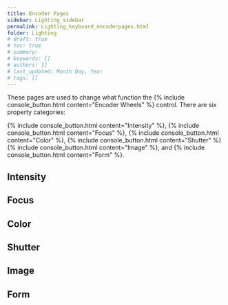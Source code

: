 ```yaml
---
title: Encoder Pages
sidebar: Lighting_sidebar
permalink: Lighting_keyboard_encoderpages.html
folder: Lighting
# draft: true
# toc: true
# summary: 
# keywords: []
# authors: []
# last_updated: Month Day, Year
# tags: []
---
```


These pages are used to change what function the {% include console_button.html content="Encoder Wheels" %} control. There are six property categories:

{% include console_button.html content="Intensity" %},
{% include console_button.html content="Focus" %},
{% include console_button.html content="Color" %},
{% include console_button.html content="Shutter" %}
{% include console_button.html content="Image" %}, and
{% include console_button.html content="Form" %}.

## Intensity


## Focus


## Color


## Shutter


## Image


## Form